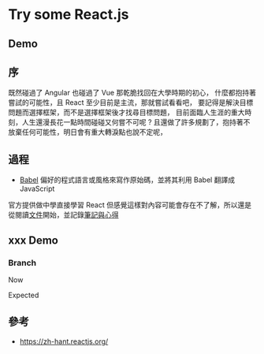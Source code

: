 # Try some React.js

## Demo

## 序

既然碰過了 Angular 也碰過了 Vue 那乾脆找回在大學時期的初心，
什麼都抱持著嘗試的可能性，且 React 至少目前是主流，那就嘗試看看吧，
要記得是解決目標問題而選擇框架，而不是選擇框架後才找尋目標問題，
目前面臨人生涯的重大時刻，人生還漫長花一點時間碰碰又何嘗不可呢 ?
且還做了許多規劃了，抱持著不放棄任何可能性，明日會有重大轉淚點也說不定呢，

## 過程

* [Babel](https://zh.wikipedia.org/wiki/Babel_(%E7%B7%A8%E8%AD%AF%E5%99%A8)) 偏好的程式語言或風格來寫作原始碼，並將其利用 Babel 翻譯成 JavaScript

官方提供做中學直接學習 React 但感覺這樣對內容可能會存在不了解，所以還是從閱讀[文件](https://zh-hant.reactjs.org/docs/getting-started.html)開始，並記錄[筆記與心得](https://github.com/johch3n611u/Side-Project-Hellow-React.js/tree/master/StudyProject/React%20Basis)

## xxx Demo

### Branch

Now

Expected

## 參考

* <https://zh-hant.reactjs.org/>
